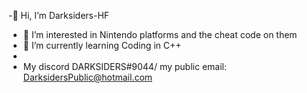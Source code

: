 -👋 Hi, I’m Darksiders-HF
- 👀 I’m interested in Nintendo platforms and the cheat code on them
- 🌱 I’m currently learning  Coding in C++
- 
- My discord DARKSIDERS#9044/ my public email: DarksidersPublic@hotmail.com

<!---
Darksiders-HF/Darksiders-HF is a ✨ special ✨ repository because its `README.md` (this file) appears on your GitHub profile."
--->

